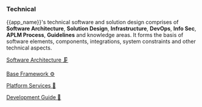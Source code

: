 ### Technical <!-- {docsify-ignore} -->

{{app_name}}'s technical software and solution design comprises of **Software Architecture**, **Solution Design**, **Infrastructure**, **DevOps**, **Info Sec**, **APLM Process**, **Guidelines** and knowledge areas. It forms the basis of software elements, components, integrations, system constraints and other technical aspects.

<u> [Software Architecture 🗜️](sa.md)

<u> [Base Framework ⚙️](bf.md)

<u> [Platform Services 🧠](ps.md)

<u> [Development Guide 🧠](guide.md)